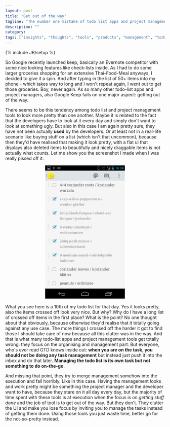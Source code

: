 ```yaml
---
layout: post
title: "Get out of the way"
tagline: "The number one mistake of todo list apps and project management tools in general."
description: ""
category: 
tags: ["insights", "thoughts", "tools", "products", "management", "todo list"]
---
```

{% include JB/setup %}

So Google recently launched keep, basically an Evernote competitor with some nice looking features like check-lists inside. As I had to do some larger groceries shopping for an extensive Thai-Food-Meal anyways, I decided to give it a spin. And after typing in the list of 50+ items into my phone - which takes way to long and I won't repeat again, I went out to get those groceries. Boy, never again. As so many other todo-list apps and project managers, also Google Keep fails on one major aspect: getting out of the way.

There seems to be this tendency among todo list and project management tools to look more pretty than one another. Maybe it is related to the fact that the developers have to look at it every day and simply don't want to look at something ugly. But also in this case I am again pretty sure, they have not been actually **used** by the developers. Or at least not in a real-life scenario like buying stuff on a list (which isn't that uncommon), because then they'd have realised that making it look pretty, with a flat ui that displays also deleted items to beautifully and nicely draggable items is not actually what counts. Let me show you the screenshot I made when I was really pissed off it:

<div style="width: 50%; margin: 10px auto;" markdown="1">

![Google Keep - totally in the way](/assets/content/posts/gkeep-totally-in-the-way.png)

</div>

What you see here is a 10th of my todo list for that day. Yes it looks pretty, also the items crossed off look very nice. But why? Why do I have a long list of crossed off items in the first place? What is the point? No one thought about that obviously, because otherwise they'd realise that it totally going against any use case. The more things I crossed off the harder it got to find those I should take care of now because all this clutter was in the way. And that is what many todo-list apps and project management tools get totally wrong: they focus on the organising and management part. But everyone, who's ever read GTD knows inside out: **when you are on the task, you should not be doing any task management** but instead just push it into the inbox and do that later. **Managing the todo list is its own task but not something to do on-the-go**.

And missing that point, they try to merge management somehow into the execution and fail horribly. Like in this case. Having the management looks and work pretty might be something the project manager and the developer want to have, because they stare on it all day every day, but the majority of time spent with these tools is at execution when the focus is _on getting stuff done_ and the job of tool is to get out of the way. But they don't. They clutter the UI and make you lose focus by inviting you to manage the tasks instead of getting them done. Using those tools you just waste time, better go for the not-so-pretty instead.
